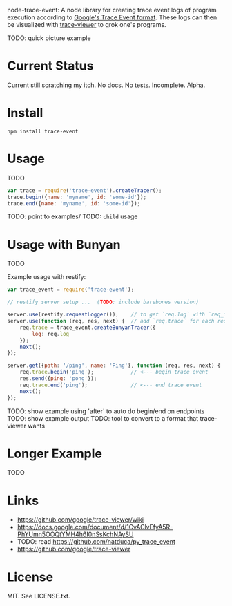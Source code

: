 node-trace-event: A node library for creating trace event logs of program
execution according to [Google's Trace Event
format](https://docs.google.com/document/d/1CvAClvFfyA5R-PhYUmn5OOQtYMH4h6I0nSsKchNAySU).
These logs can then be visualized with
[trace-viewer](https://github.com/google/trace-viewer) to grok one's programs.

TODO: quick picture example


# Current Status

Current still scratching my itch. No docs. No tests. Incomplete. Alpha.


# Install

    npm install trace-event


# Usage

TODO

```javascript
var trace = require('trace-event').createTracer();
trace.begin({name: 'myname', id: 'some-id'});
trace.end({name: 'myname', id: 'some-id'});
```

TODO: point to examples/
TODO: `child` usage


# Usage with Bunyan

TODO

Example usage with restify:

```javascript
var trace_event = require('trace-event');

// restify server setup ...  (TODO: include barebones version)

server.use(restify.requestLogger());    // to get `req.log` with `req_id`
server.use(function (req, res, next) {  // add `req.trace` for each request
    req.trace = trace_event.createBunyanTracer({
        log: req.log
    });
    next();
});

server.get({path: '/ping', name: 'Ping'}, function (req, res, next) {
    req.trace.begin('ping');            // <--- begin trace event
    res.send({ping: 'pong'});
    req.trace.end('ping');              // <--- end trace event
    next();
});
```

TODO: show example using 'after' to auto do begin/end on endpoints
TODO: show example output
TODO: tool to convert to a format that trace-viewer wants



# Longer Example

TODO



# Links

- https://github.com/google/trace-viewer/wiki
- https://docs.google.com/document/d/1CvAClvFfyA5R-PhYUmn5OOQtYMH4h6I0nSsKchNAySU
- TODO: read https://github.com/natduca/py_trace_event
- https://github.com/google/trace-viewer


# License

MIT. See LICENSE.txt.
